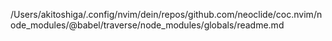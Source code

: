 /Users/akitoshiga/.config/nvim/dein/repos/github.com/neoclide/coc.nvim/node_modules/@babel/traverse/node_modules/globals/readme.md